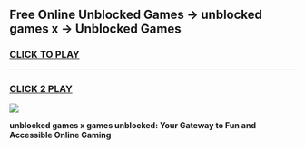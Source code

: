 
## Free Online Unblocked Games → unblocked games x → Unblocked Games
<h3>
<a href="https://premium.freeplayer.one?title=unblocked_games_x&ref=21F">CLICK TO PLAY</a></h3>
<hr>

<h3>
<a href="https://premium.freeplayer.one?title=unblocked_games_x&ref=21F">CLICK 2 PLAY</a>
  
</h3>

<a href="https://premium.freeplayer.one?title=unblocked_games_x&ref=21F/"><img src="https://clearcache.store/games.png"></a>


**unblocked games x games unblocked: Your Gateway to Fun and Accessible Online Gaming**
